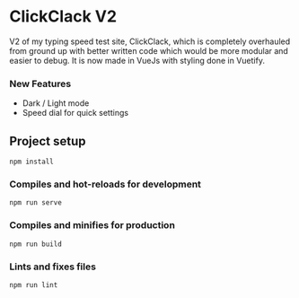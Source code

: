 # ClickClack V2
V2 of my typing speed test site, ClickClack, which is completely overhauled from ground up with better written code which would be more modular and easier to debug. It is now made in VueJs with styling done in Vuetify.

### New Features
- Dark / Light mode
- Speed dial for quick settings

## Project setup
```
npm install
```

### Compiles and hot-reloads for development
```
npm run serve
```

### Compiles and minifies for production
```
npm run build
```

### Lints and fixes files
```
npm run lint
```


